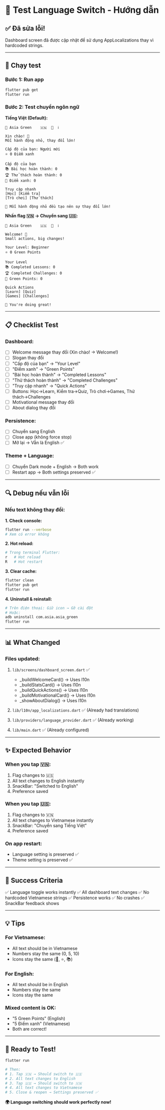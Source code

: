 # 🧪 Test Language Switch - Hướng dẫn

## ✅ Đã sửa lỗi!

Dashboard screen đã được cập nhật để sử dụng AppLocalizations thay vì hardcoded strings.

---

## 🚀 Chạy test

### Bước 1: Run app
```bash
flutter pub get
flutter run
```

### Bước 2: Test chuyển ngôn ngữ

**Tiếng Việt (Default):**
```
🌱 Asia Green    🇻🇳  🌙  ℹ️

Xin chào! 🌱
Mỗi hành động nhỏ, thay đổi lớn!

Cấp độ của bạn: Người mới
⭐ 0 Điểm xanh

Cấp độ của bạn
📚 Bài học hoàn thành: 0
🏆 Thử thách hoàn thành: 0
🌿 Điểm xanh: 0

Truy cập nhanh
[Học] [Kiểm tra]
[Trò chơi] [Thử thách]

💪 Mỗi hành động nhỏ đều tạo nên sự thay đổi lớn!
```

**Nhấn flag 🇻🇳 → Chuyển sang 🇺🇸:**
```
🌱 Asia Green    🇺🇸  🌙  ℹ️

Welcome! 🌱
Small actions, big changes!

Your Level: Beginner
⭐ 0 Green Points

Your Level
📚 Completed Lessons: 0
🏆 Completed Challenges: 0
🌿 Green Points: 0

Quick Actions
[Learn] [Quiz]
[Games] [Challenges]

🌱 You're doing great!
```

---

## 📋 Checklist Test

### Dashboard:
- [ ] Welcome message thay đổi (Xin chào! → Welcome!)
- [ ] Slogan thay đổi
- [ ] "Cấp độ của bạn" → "Your Level"
- [ ] "Điểm xanh" → "Green Points"
- [ ] "Bài học hoàn thành" → "Completed Lessons"
- [ ] "Thử thách hoàn thành" → "Completed Challenges"
- [ ] "Truy cập nhanh" → "Quick Actions"
- [ ] Buttons: Học→Learn, Kiểm tra→Quiz, Trò chơi→Games, Thử thách→Challenges
- [ ] Motivational message thay đổi
- [ ] About dialog thay đổi

### Persistence:
- [ ] Chuyển sang English
- [ ] Close app (không force stop)
- [ ] Mở lại → Vẫn là English ✅

### Theme + Language:
- [ ] Chuyển Dark mode + English → Both work
- [ ] Restart app → Both settings preserved ✅

---

## 🔍 Debug nếu vẫn lỗi

### Nếu text không thay đổi:

**1. Check console:**
```bash
flutter run --verbose
# Xem có error không
```

**2. Hot reload:**
```bash
# Trong terminal Flutter:
r   # Hot reload
R   # Hot restart
```

**3. Clear cache:**
```bash
flutter clean
flutter pub get
flutter run
```

**4. Uninstall & reinstall:**
```bash
# Trên điện thoại: Giữ icon → Gỡ cài đặt
# Hoặc:
adb uninstall com.asia.asia_green
flutter run
```

---

## 📊 What Changed

### Files updated:
1. `lib/screens/dashboard_screen.dart` ✅
   - _buildWelcomeCard() → Uses l10n
   - _buildStatsCard() → Uses l10n
   - _buildQuickActions() → Uses l10n  
   - _buildMotivationalCard() → Uses l10n
   - _showAboutDialog() → Uses l10n

2. `lib/l10n/app_localizations.dart` ✅ (Already had translations)

3. `lib/providers/language_provider.dart` ✅ (Already working)

4. `lib/main.dart` ✅ (Already configured)

---

## ✨ Expected Behavior

### When you tap 🇻🇳:
1. Flag changes to 🇺🇸
2. All text changes to English instantly
3. SnackBar: "Switched to English"
4. Preference saved

### When you tap 🇺🇸:
1. Flag changes to 🇻🇳
2. All text changes to Vietnamese instantly  
3. SnackBar: "Chuyển sang Tiếng Việt"
4. Preference saved

### On app restart:
- Language setting is preserved ✅
- Theme setting is preserved ✅

---

## 🎯 Success Criteria

✅ Language toggle works instantly
✅ All dashboard text changes
✅ No hardcoded Vietnamese strings
✅ Persistence works
✅ No crashes
✅ SnackBar feedback shows

---

## 💡 Tips

### For Vietnamese:
- All text should be in Vietnamese
- Numbers stay the same (0, 5, 10)
- Icons stay the same (🌱, ⭐, 📚)

### For English:
- All text should be in English
- Numbers stay the same
- Icons stay the same

### Mixed content is OK:
- "5 Green Points" (English)
- "5 Điểm xanh" (Vietnamese)
- Both are correct!

---

## 🚀 Ready to Test!

```bash
flutter run

# Then:
# 1. Tap 🇻🇳 → Should switch to 🇺🇸
# 2. All text changes to English
# 3. Tap 🇺🇸 → Should switch to 🇻🇳
# 4. All text changes to Vietnamese
# 5. Close & reopen → Settings preserved ✅
```

**🌍 Language switching should work perfectly now!**
